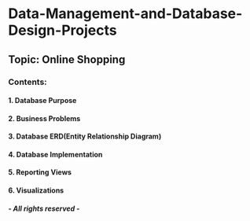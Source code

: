 # Data-Management-and-Database-Design-Projects

## Topic: Online Shopping

### Contents:
#### 1. Database Purpose
#### 2. Business Problems
#### 3. Database ERD(Entity Relationship Diagram)
#### 4. Database Implementation
#### 5. Reporting Views
#### 6. Visualizations





##### - All rights reserved - 
